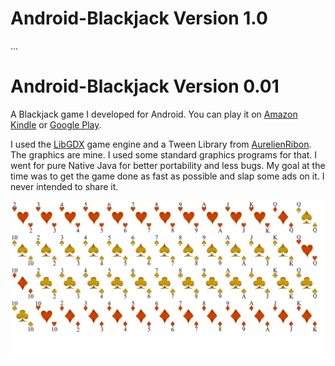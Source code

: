 # Android-Blackjack Version 1.0
...



# Android-Blackjack Version 0.01
A Blackjack game I developed for Android. You can play it on <a href="https://www.amazon.com/Burt-Wiley-Snyder-Blackjack-21/dp/B00JPVZ7C6/ref=sr_1_11?s=mobile-apps&ie=UTF8&qid=1521410538&sr=1-11&keywords=blackjack">Amazon Kindle</a>
or <a href="https://play.google.com/store/apps/details?id=com.wileynet.blackjack">Google Play</a>.

I used the <a href="https://github.com/libgdx/libgdx">LibGDX</a> game engine and a Tween Library from <a href="https://github.com/AurelienRibon/universal-tween-engine">AurelienRibon</a>.
The graphics are mine. I used some standard graphics programs for that. I went for pure Native Java for better portability and less bugs. My goal at
the time was to get the game done as fast as possible and slap some ads on it. I never intended to share it.

<img src="https://github.com/bws9000/Android-Blackjack/blob/master/assets/data/cards_75_packed/cards75.png?raw=true">
